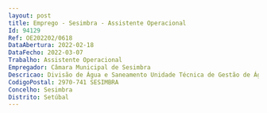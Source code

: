 ```yaml
--- 
layout: post
title: Emprego - Sesimbra - Assistente Operacional
Id: 94129
Ref: OE202202/0618
DataAbertura: 2022-02-18
DataFecho: 2022-03-07
Trabalho: Assistente Operacional
Empregador: Câmara Municipal de Sesimbra
Descricao: Divisão de Água e Saneamento Unidade Técnica de Gestão de Água (abastecimento de água).Funções de Operador de Estações Elevatórias, nomeadamente assegurar a vigilância e operacionalidade dos equipamentos da Central da Apostiça e respetivas captações  colocar em funcionamento máquinas   assistir e manobrar diversos aparelhos destinados ao tratamento de águas limpas  efetuar periodicamente leituras de aparelhos de controlo e medidas  nivelar e registar os dados obtidos.
CodigoPostal: 2970-741 SESIMBRA
Concelho: Sesimbra
Distrito: Setúbal
--- 
```

